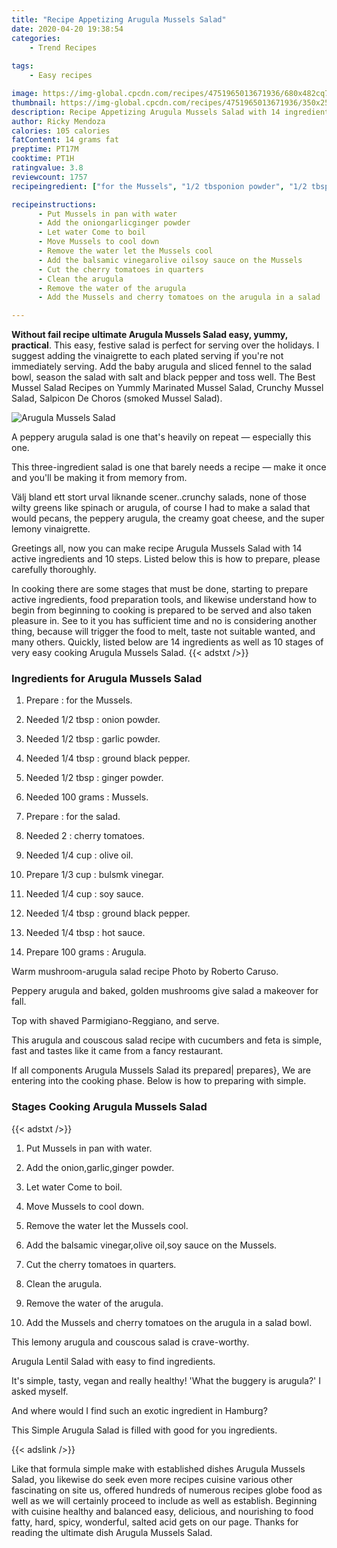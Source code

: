 ```yaml
---
title: "Recipe Appetizing Arugula Mussels Salad"
date: 2020-04-20 19:38:54
categories:
    - Trend Recipes
    
tags:
    - Easy recipes

image: https://img-global.cpcdn.com/recipes/4751965013671936/680x482cq70/arugula-mussels-salad-recipe-main-photo.jpg
thumbnail: https://img-global.cpcdn.com/recipes/4751965013671936/350x250cq70/arugula-mussels-salad-recipe-main-photo.jpg
description: Recipe Appetizing Arugula Mussels Salad with 14 ingredients and 10 stages of easy cooking.
author: Ricky Mendoza
calories: 105 calories
fatContent: 14 grams fat
preptime: PT17M
cooktime: PT1H
ratingvalue: 3.8
reviewcount: 1757
recipeingredient: ["for the Mussels", "1/2 tbsponion powder", "1/2 tbspgarlic powder", "1/4 tbspground black pepper", "1/2 tbspginger powder", "100 gramsMussels", "for the salad", "2cherry tomatoes", "1/4 cupolive oil", "1/3 cupbulsmk vinegar", "1/4 cupsoy sauce", "1/4 tbspground black pepper", "1/4 tbsphot sauce", "100 gramsArugula"]

recipeinstructions: 
      - Put Mussels in pan with water 
      - Add the oniongarlicginger powder 
      - Let water Come to boil 
      - Move Mussels to cool down 
      - Remove the water let the Mussels cool 
      - Add the balsamic vinegarolive oilsoy sauce on the Mussels 
      - Cut the cherry tomatoes in quarters 
      - Clean the arugula 
      - Remove the water of the arugula 
      - Add the Mussels and cherry tomatoes on the arugula in a salad  bowl

---
```




**Without fail recipe ultimate Arugula Mussels Salad easy, yummy, practical**. This easy, festive salad is perfect for serving over the holidays. I suggest adding the vinaigrette to each plated serving if you&#39;re not immediately serving. Add the baby arugula and sliced fennel to the salad bowl, season the salad with salt and black pepper and toss well. The Best Mussel Salad Recipes on Yummly Marinated Mussel Salad, Crunchy Mussel Salad, Salpicon De Choros (smoked Mussel Salad).


![Arugula Mussels Salad](https://img-global.cpcdn.com/recipes/4751965013671936/680x482cq70/arugula-mussels-salad-recipe-main-photo.jpg "Arugula Mussels Salad")



A peppery arugula salad is one that&#39;s heavily on repeat — especially this one.

This three-ingredient salad is one that barely needs a recipe — make it once and you&#39;ll be making it from memory from.

Välj bland ett stort urval liknande scener..crunchy salads, none of those wilty greens like spinach or arugula, of course I had to make a salad that would pecans, the peppery arugula, the creamy goat cheese, and the super lemony vinaigrette.


Greetings all, now you can make recipe Arugula Mussels Salad with 14 active ingredients and 10 steps. Listed below this is how to prepare, please carefully thoroughly.

In cooking there are some stages that must be done, starting to prepare active ingredients, food preparation tools, and likewise understand how to begin from beginning to cooking is prepared to be served and also taken pleasure in. See to it you has sufficient time and no is considering another thing, because will trigger the food to melt, taste not suitable wanted, and many others. Quickly, listed below are 14 ingredients as well as 10 stages of very easy cooking Arugula Mussels Salad.
{{< adstxt />}}

### Ingredients for Arugula Mussels Salad


1. Prepare  : for the Mussels.

1. Needed 1/2 tbsp : onion powder.

1. Needed 1/2 tbsp : garlic powder.

1. Needed 1/4 tbsp : ground black pepper.

1. Needed 1/2 tbsp : ginger powder.

1. Needed 100 grams : Mussels.

1. Prepare  : for the salad.

1. Needed 2 : cherry tomatoes.

1. Needed 1/4 cup : olive oil.

1. Prepare 1/3 cup : bulsmk vinegar.

1. Needed 1/4 cup : soy sauce.

1. Needed 1/4 tbsp : ground black pepper.

1. Needed 1/4 tbsp : hot sauce.

1. Prepare 100 grams : Arugula.


Warm mushroom-arugula salad recipe Photo by Roberto Caruso.

Peppery arugula and baked, golden mushrooms give salad a makeover for fall.

Top with shaved Parmigiano-Reggiano, and serve.

This arugula and couscous salad recipe with cucumbers and feta is simple, fast and tastes like it came from a fancy restaurant.


If all components Arugula Mussels Salad its prepared| prepares}, We are entering into the cooking phase. Below is how to preparing with simple.

### Stages Cooking Arugula Mussels Salad

{{< adstxt />}}


1. Put Mussels in pan with water.



1. Add the onion,garlic,ginger powder.



1. Let water Come to boil.



1. Move Mussels to cool down.



1. Remove the water let the Mussels cool.



1. Add the balsamic vinegar,olive oil,soy sauce on the Mussels.



1. Cut the cherry tomatoes in quarters.



1. Clean the arugula.



1. Remove the water of the arugula.



1. Add the Mussels and cherry tomatoes on the arugula in a salad  bowl.




This lemony arugula and couscous salad is crave-worthy.

Arugula Lentil Salad with easy to find ingredients.

It&#39;s simple, tasty, vegan and really healthy! &#39;What the buggery is arugula?&#39; I asked myself.

And where would I find such an exotic ingredient in Hamburg?

This Simple Arugula Salad is filled with good for you ingredients.


{{< adslink />}}

Like that formula simple make with established dishes Arugula Mussels Salad, you likewise do seek even more recipes cuisine various other fascinating on site us, offered hundreds of numerous recipes globe food as well as we will certainly proceed to include as well as establish. Beginning with cuisine healthy and balanced easy, delicious, and nourishing to food fatty, hard, spicy, wonderful, salted acid gets on our page. Thanks for reading the ultimate dish Arugula Mussels Salad.
